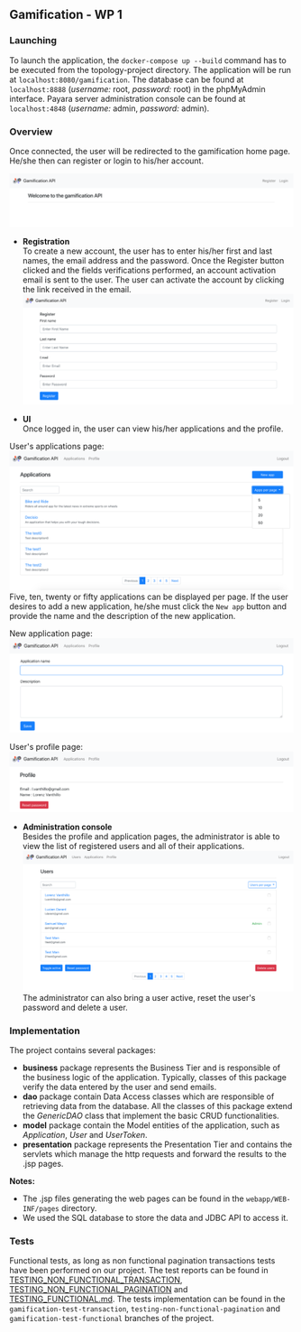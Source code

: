 ## Gamification - WP 1

### Launching  
To launch the application, the `docker-compose up --build` command has to be executed from the topology-project directory. The application will be run at `localhost:8080/gamification`. The database can be found at `localhost:8888` (_username:_ root, _password:_ root) in the phpMyAdmin interface. Payara server administration console can be found at `localhost:4848` (_username:_ admin, _password:_ admin).

### Overview  
Once connected, the user will be redirected to the gamification home page. He/she then can register or login to his/her account.  

![](img/homepage.png)  

* __Registration__  
To create a new account, the user has to enter his/her first and last names, the email address and the password. Once the Register button clicked and the fields verifications performed, an account activation email is sent to the user. The user can activate the account by clicking the link received in the email.
![](img/registration.png)  

* __UI__  
Once logged in, the user can view his/her applications and the profile.  

 User's applications page:
 ![](img/user-applications.png)  
 Five, ten, twenty or fifty applications can be displayed per page. If the user desires to add a new application, he/she must click the `New app` button and provide the name and the description of the new application.  

 New application page:  
 ![](img/new-app.png)

 User's profile page:   
 ![](img/user-profile.png)
* __Administration console__   
Besides the profile and application pages, the administrator is able to view the list of registered users and all of their applications.  
![](img/admin-users.png)  
The administrator can also bring a user active, reset the user's password and delete a user.


### Implementation  
The project contains several packages:   
* __business__ package represents the Business Tier  and is responsible of the business logic of the application. Typically, classes of this package verify the data entered by the user and send emails.  
* __dao__ package contain Data Access classes which are responsible of retrieving data from the database. All the classes of this package extend the _GenericDAO_ class that implement the basic CRUD functionalities.  
* __model__ package contain the Model entities of the application, such as _Application_, _User_ and _UserToken_.
* __presentation__ package represents the Presentation Tier and contains the servlets which manage the http requests and forward the results to the .jsp pages.  

__Notes:__  
* The .jsp files generating the web pages can be found in the `webapp/WEB-INF/pages` directory.  
* We used the SQL database to store the data and JDBC API to access it.


### Tests     
Functional tests, as long as non functional pagination transactions tests have been performed on our project. The test reports can be found in [TESTING_NON_FUNCTIONAL_TRANSACTION](https://github.com/YOLOctopus/Teaching-HEIGVD-AMT-2018-Project/tree/master/TESTING_NON_FUNCTIONAL_TRANSACTIONS), [TESTING_NON_FUNCTIONAL_PAGINATION](https://github.com/YOLOctopus/Teaching-HEIGVD-AMT-2018-Project/tree/master/TESTING_NON_FUNCTIONAL_PAGINATION) and [TESTING_FUNCTIONAL.md](https://github.com/YOLOctopus/Teaching-HEIGVD-AMT-2018-Project/blob/master/TESTING_FUNCTIONAL.md). The tests implementation can be found in the `gamification-test-transaction`, `testing-non-functional-pagination` and `gamification-test-functional` branches of the project.
